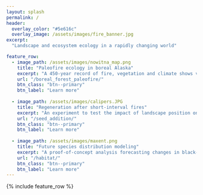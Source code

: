 ```yaml
---
layout: splash
permalink: /
header:
  overlay_color: "#5e616c"
  overlay_image: /assets/images/fire_banner.jpg
excerpt: 
  "Landscape and ecosystem ecology in a rapidly changing world" 

feature_row:
  - image_path: /assets/images/nowitna_map.png
    title: "Paleofire ecology in boreal Alaska"
    excerpt: "A 450-year record of fire, vegetation and climate shows variable drivers of fire activity, and rapid 20th-century increases in burning."
    url: "/boreal_forest_paleofire/"
    btn_class: "btn--primary"
    btn_label: "Learn more"
  
  - image_path: /assets/images/calipers.JPG
    title: "Regeneration after short-interval fires"
    excerpt: "An experiment to test the impact of landscape position on seedling germination and survival."
    url: "/seed_addition/"
    btn_class: "btn--primary"
    btn_label: "Learn more" 
  
  - image_path: /assets/images/maxent.png
    title: "Future species distribution modeling"
    excerpt: "A proof-of-concept analysis forecasting changes in black-backed woodpecker habitat."
    url: "/habitat/"
    btn_class: "btn--primary"
    btn_label: "Learn more"    
---
```


{% include feature_row %}